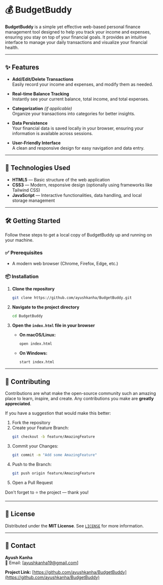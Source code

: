 # 💰 BudgetBuddy

**BudgetBuddy** is a simple yet effective web-based personal finance management tool designed to help you track your income and expenses, ensuring you stay on top of your financial goals. It provides an intuitive interface to manage your daily transactions and visualize your financial health.

---

## ✨ Features

- **Add/Edit/Delete Transactions**  
  Easily record your income and expenses, and modify them as needed.

- **Real-time Balance Tracking**  
  Instantly see your current balance, total income, and total expenses.

- **Categorization** *(if applicable)*  
  Organize your transactions into categories for better insights.

- **Data Persistence**  
  Your financial data is saved locally in your browser, ensuring your information is available across sessions.

- **User-Friendly Interface**  
  A clean and responsive design for easy navigation and data entry.

---

## 🚀 Technologies Used

- **HTML5** — Basic structure of the web application  
- **CSS3** — Modern, responsive design (optionally using frameworks like Tailwind CSS)  
- **JavaScript** — Interactive functionalities, data handling, and local storage management  

---

## 🛠️ Getting Started

Follow these steps to get a local copy of BudgetBuddy up and running on your machine.

### ✅ Prerequisites

- A modern web browser (Chrome, Firefox, Edge, etc.)

### 📦 Installation

1. **Clone the repository**

   ```bash
   git clone https://github.com/ayushkanha/BudgetBuddy.git
   ```

2. **Navigate to the project directory**

   ```bash
   cd BudgetBuddy
   ```

3. **Open the `index.html` file in your browser**

   - **On macOS/Linux:**

     ```bash
     open index.html
     ```

   - **On Windows:**

     ```bash
     start index.html
     ```

---

## 🤝 Contributing

Contributions are what make the open-source community such an amazing place to learn, inspire, and create. Any contributions you make are **greatly appreciated**.

If you have a suggestion that would make this better:

1. Fork the repository  
2. Create your Feature Branch:  
   ```bash
   git checkout -b feature/AmazingFeature
   ```
3. Commit your Changes:  
   ```bash
   git commit -m "Add some AmazingFeature"
   ```
4. Push to the Branch:  
   ```bash
   git push origin feature/AmazingFeature
   ```
5. Open a Pull Request

Don't forget to ⭐ the project — thank you!

---

## 📄 License

Distributed under the **MIT License**. See [`LICENSE`](LICENSE) for more information.

---

## 📧 Contact

**Ayush Kanha**  
📨 Email: [ayushkanha19@gmail.com]  


**Project Link:** [https://github.com/ayushkanha/BudgetBuddy](https://github.com/ayushkanha/BudgetBuddy)
